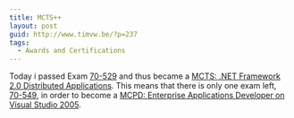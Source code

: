 ```yaml
---
title: MCTS++
layout: post
guid: http://www.timvw.be/?p=237
tags:
  - Awards and Certifications
---
```

Today i passed Exam [70-529](http://www.microsoft.com/learning/en/us/exams/70-529.mspx) and thus became a [MCTS: .NET Framework 2.0 Distributed Applications](http://www.microsoft.com/learning/mcp/mcts/distapps/default.mspx). This means that there is only one exam left, [70-549](http://www.microsoft.com/learning/en/us/exams/70-549.mspx), in order to become a [MCPD: Enterprise Applications Developer on Visual Studio 2005](http://www.microsoft.com/learning/mcp/mcpd/entapp/default.mspx).
